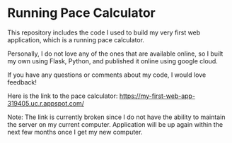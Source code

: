 # Running Pace Calculator

This repository includes the code I used to build my very first web application, which is a running pace calculator. 

Personally, I do not love any of the ones that are available online, so I built my own using Flask, Python, and published it online using google cloud. 

If you have any questions or comments about my code, I would love feedback!

Here is the link to the pace calculator: https://my-first-web-app-319405.uc.r.appspot.com/ 

Note: The link is currently broken since I do not have the ability to maintain the server on my current computer. Application will be up again within the next few months once I get my new computer. 
